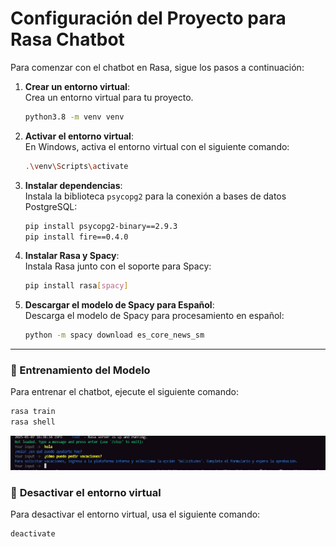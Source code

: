# Configuración del Proyecto para Rasa Chatbot

Para comenzar con el chatbot en Rasa, sigue los pasos a continuación:

1. **Crear un entorno virtual**:  
   Crea un entorno virtual para tu proyecto.
   ```bash
   python3.8 -m venv venv
   ```

2. **Activar el entorno virtual**:  
   En Windows, activa el entorno virtual con el siguiente comando:
   ```bash
   .\venv\Scripts\activate
   ```

3. **Instalar dependencias**:  
   Instala la biblioteca `psycopg2` para la conexión a bases de datos PostgreSQL:
   ```bash
   pip install psycopg2-binary==2.9.3
   pip install fire==0.4.0
   ```

4. **Instalar Rasa y Spacy**:  
   Instala Rasa junto con el soporte para Spacy:
   ```bash
   pip install rasa[spacy]
   ```

5. **Descargar el modelo de Spacy para Español**:  
   Descarga el modelo de Spacy para procesamiento en español:
   ```bash
   python -m spacy download es_core_news_sm
   ```

---

### 🚀 Entrenamiento del Modelo

Para entrenar el chatbot, ejecute el siguiente comando:

```bash
rasa train
rasa shell
```
![alt text](image.png)

### 🔴 **Desactivar el entorno virtual**

Para desactivar el entorno virtual, usa el siguiente comando:

```bash
deactivate
```

